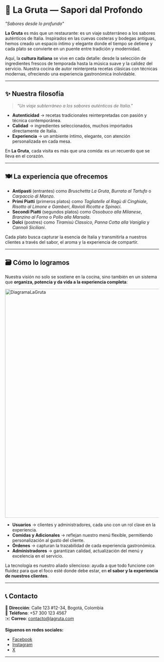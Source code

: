 # 🍷 La Gruta — Sapori dal Profondo  

*"Sabores desde lo profundo"*  

**La Gruta** es más que un restaurante: es un viaje subterráneo a los sabores auténticos de Italia. Inspirados en las cuevas costeras y bodegas antiguas, hemos creado un espacio íntimo y elegante donde el tiempo se detiene y cada plato se convierte en un puente entre tradición y modernidad.  

Aquí, la **cultura italiana** se vive en cada detalle: desde la selección de ingredientes frescos de temporada hasta la música suave y la calidez del servicio. Nuestra cocina de autor reinterpreta recetas clásicas con técnicas modernas, ofreciendo una experiencia gastronómica inolvidable.  

---

## ✨ Nuestra filosofía  
> *“Un viaje subterráneo a los sabores auténticos de Italia.”*  

- **Autenticidad** → recetas tradicionales reinterpretadas con pasión y técnica contemporánea.  
- **Calidad** → ingredientes seleccionados, muchos importados directamente de Italia.  
- **Experiencia** → un ambiente íntimo, elegante, con atención personalizada en cada mesa.  

En **La Gruta**, cada visita es más que una comida: es un recuerdo que se lleva en el corazón.  

---

## 🍽️ La experiencia que ofrecemos  

- **Antipasti** (entrantes) como *Bruschetta La Gruta*, *Burrata al Tartufo* o *Carpaccio di Manzo*.  
- **Primi Piatti** (primeros platos) como *Tagliatelle al Ragù di Cinghiale*, *Risotto al Limone e Gamberi*, *Ravioli Ricotta e Spinaci*.  
- **Secondi Piatti** (segundos platos) como *Ossobuco alla Milanese*, *Branzino al Forno* o *Pollo alla Marsala*.  
- **Dolci** (postres) como *Tiramisù Classico*, *Panna Cotta alla Vaniglia* y *Cannoli Siciliani*.  

Cada plato busca capturar la esencia de Italia y transmitirla a nuestros clientes a través del sabor, el aroma y la experiencia de compartir.  

---

## 🗃️ Cómo lo logramos  

Nuestra visión no solo se sostiene en la cocina, sino también en un sistema que **organiza, potencia y da vida a la experiencia completa**:  

<img width="528" height="747" alt="DiagramaLaGruta" src="https://github.com/user-attachments/assets/7f5fc625-c4da-45ad-a99f-d60f4e94a56d" />  

- **Usuarios** → clientes y administradores, cada uno con un rol clave en la experiencia.  
- **Comidas y Adicionales** → reflejan nuestro menú flexible, permitiendo personalización al gusto del cliente.  
- **Órdenes** → capturan la trazabilidad de cada experiencia gastronómica.  
- **Administradores** → garantizan calidad, actualización del menú y excelencia en el servicio.  

La tecnología es nuestro aliado silencioso: ayuda a que todo funcione con fluidez para que el foco esté donde debe estar, en **el sabor y la experiencia de nuestros clientes**.  

---

## 📞 Contacto  

📍 **Dirección**: Calle 123 #12-34, Bogotá, Colombia  
📱 **Teléfono**: +57 300 123 4567  
✉️ **Correo**: contacto@lagruta.com  

**Síguenos en redes sociales:**  
- [Facebook](#)  
- [Instagram](#)  
- [X](#)  

---

